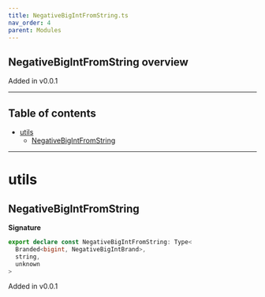 ```yaml
---
title: NegativeBigIntFromString.ts
nav_order: 4
parent: Modules
---
```


## NegativeBigIntFromString overview

Added in v0.0.1

---

<h2 class="text-delta">Table of contents</h2>

- [utils](#utils)
  - [NegativeBigIntFromString](#negativebigintfromstring)

---

# utils

## NegativeBigIntFromString

**Signature**

```ts
export declare const NegativeBigIntFromString: Type<
  Branded<bigint, NegativeBigIntBrand>,
  string,
  unknown
>
```

Added in v0.0.1
